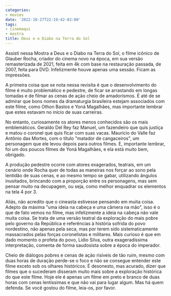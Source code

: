 ```yaml
---
categories:
- movies
date: '2022-10-27T22:19:42-03:00'
tags:
- cinemaqui
- mostra
title: Deus e o Diabo na Terra do Sol
---
```


Assisti nessa Mostra a Deus e o Diabo na Terra do Sol, o filme icônico de Glauber Rocha, criador do cinema novo na época, em sua versão remasterizada de 2021, feita em 4k com base na restauração passada, de 2007, feita para DVD. Infelizmente houve apenas uma sessão. Ficam as impressões.

A primeira coisa que se nota nessa revisita é que o desenvolvimento do filme é muito problemático e pedestre, de ficar se arrastando em longas tomadas e de filmar as cenas de ação cheio de amadorismos. É até de se admirar que bons nomes da dramaturgia brasileira estejam associados com este filme, como Othon Bastos e Yoná Magalhães, mas importante lembrar que estes estavam no início de suas carreiras. 

No entanto, curiosamente os atores menos conhecidos são os mais emblemáticos. Geraldo Del Rey faz Manuel, um fazendeiro que quis justiça e matou o coronel que quis ficar com suas vacas. Maurício do Valle faz Antônio das Mortes, com o título "matador de cangaceiros", um personagem que ele levou depois para outros filmes. E, importante lembrar, foi um dos poucos filmes de Yoná Magalhães, e ela está muito bem, obrigado.

A produção pedestre ocorre com atores exagerados, teatrais, em um cenário onde Rocha quer de todas as maneiras nos forçar ao sono pela lentidão de suas cenas, e ao mesmo tempo se gabar, utilizando ângulos inusitados, brincando com a proporção entre os personagens, mas sem pensar muito na decupagem, ou seja, como melhor enquadrar os elementos na tela 4 por 3.

Aliás, não acredito que o cineasta estivesse pensando em muita coisa. Adepto da máxima "uma ideia na cabeça e uma câmera na mão", isso é o que de fato vemos no filme, mas infelizmente a ideia na cabeça não vale muita coisa. Se trata de uma versão teatral da exploração do mais pobre pelo governo da República e referências à história sofrida do povo nordestino, não apenas pela seca, mas por terem sido sistematicamente massacrados pelas forças coronelistas e militares. Mais curioso é que em dado momento o profeta do povo, Lidio Silva, outra exageradíssima interpretação, comenta de forma saudosista sobre a época do imperador.

Cheio de diálogos pobres e cenas de ação risíveis de tão ruim, mesmo com duas horas de duração perde-se o foco e não se consegue entender este filme exceto sob os olhares históricos. É desonesto, mas acurado, dizer que filmes que o sucederam disseram muito mais sobre a exploração histórica do que este filme. Hoje ele é apenas um filme em preto e branco de duas horas com cenas lentíssimas e que não vai para lugar algum. Mas há quem defenda. Se você gostou do filme, leia-os, por favor.
